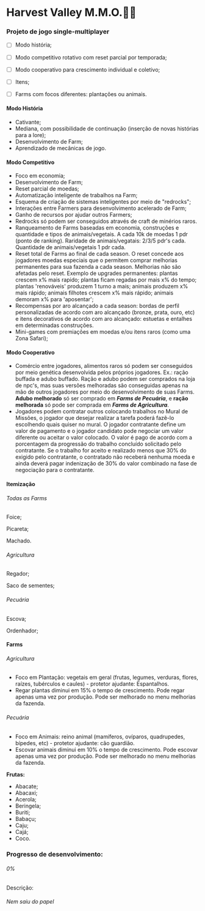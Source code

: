 # Harvest Valley M.M.O.🌾🌱

### Projeto de jogo single-multiplayer

- [ ] Modo história;
- [ ] Modo competitivo rotativo com reset parcial por temporada;
- [ ] Modo cooperativo para crescimento individual e coletivo;
- [ ] Itens;
- [ ] Farms com focos diferentes: plantações ou animais.



#### Modo História

- Cativante;
- Mediana, com possibilidade de continuação (inserção de novas histórias para a lore);
- Desenvolvimento de Farm;
- Aprendizado de mecânicas de jogo.



#### Modo Competitivo

- Foco em economia;
- Desenvolvimento de Farm;
- Reset parcial de moedas;
- Automatização inteligente de trabalhos na Farm;
- Esquema de criação de sistemas inteligentes por meio de "redrocks";
- Interações entre Farmers para desenvolvimento acelerado de Farm;
- Ganho de recursos por ajudar outros Farmers;
- Redrocks só podem ser conseguidos através de craft de minérios raros.
- Ranqueamento de Farms baseadas em economia, construções e quantidade e tipos de animais/vegetais. A cada 10k de moedas 1 pdr (ponto de ranking). Raridade de animais/vegatais: 2/3/5 pdr's cada. Quantidade de animais/vegetais 1 pdr cada.
- Reset total de Farms ao final de cada season. O reset concede aos jogadores moedas especiais que o permitem comprar melhorias permanentes para sua fazenda a cada season. Melhorias não são afetadas pelo reset. Exemplo de upgrades permanentes: plantas crescem x% mais rapido; plantas ficam regadas por mais x% do tempo; plantas 'renováveis' produzem 1 turno a mais; animais produzem x% mais rápido; animais filhotes crescem x% mais rápido; animais demoram x% para 'aposentar';
- Recompensas por aro alcançado a cada season: bordas de perfil personalizadas de acordo com aro alcançado (bronze, prata, ouro, etc) e itens decorativos de acordo com aro alcançado: estuetas e entalhes em determinadas construções.
- Mini-games com premiações em moedas e/ou itens raros (como uma Zona Safari);



#### Modo Cooperativo

- Comércio entre jogadores, alimentos raros só podem ser conseguidos por meio genética desenvolvida pelos próprios jogadores. Ex.: ração buffada e adubo buffado. Ração e adubo podem ser comprados na loja de npc's, mas suas versões melhoradas são conseguidas apenas na mão de outros jogadores por meio do desenvolvimento de suas Farms. **Adubo melhorado** só ser comprado em **_Farms de Pecuária_**, e **ração melhorada** só pode ser comprada em **_Farms de Agricultura_**.
- Jogadores podem contratar outros colocando trabalhos no Mural de Missões, o jogador que desejar realizar a tarefa poderá fazê-lo escolhendo quais quiser no mural. O jogador contratante define um valor de pagamento e o jogador candidato pode negociar um valor diferente ou aceitar o valor colocado. O valor é pago de acordo com a porcentagem da progressão do trabalho concluído solicitado pelo contratante. Se o trabalho for aceito e realizado menos que 30% do exigido pelo contratante, o contratado não receberá nenhuma moeda e ainda deverá pagar indenização de 30% do valor combinado na fase de negociação para o contratante.



#### Itemização

###### Todas as Farms

Foice;

Picareta;

Machado.



###### Agricultura

Regador;

Saco de sementes;



###### Pecuária

Escova;

Ordenhador;



#### Farms

###### Agricultura

- Foco em Plantação: vegetais em geral (frutas, legumes, verduras, flores, raízes, tubérculos e caules) - protetor ajudante: Espantalhos.
- Regar plantas diminui em 15% o tempo de crescimento. Pode regar apenas uma vez por produção. Pode ser melhorado no menu melhorias da fazenda.



###### Pecuária

- Foco em Animais: reino animal (mamíferos, ovíparos, quadrupedes, bípedes, etc) - protetor ajudante: cão guardião.
- Escovar animais diminui em 10% o tempo de crescimento. Pode escovar apenas uma vez por produção. Pode ser melhorado no menu melhorias da fazenda.



**Frutas:**

- Abacate;
- Abacaxi;
- Acerola;
- Beringela;
- Buriti;
- Babaçu;
- Caju;
- Cajá;
- Coco.




### Progresso de desenvolvimento:

###### 0%


Descrição:

###### Nem saiu do papel
